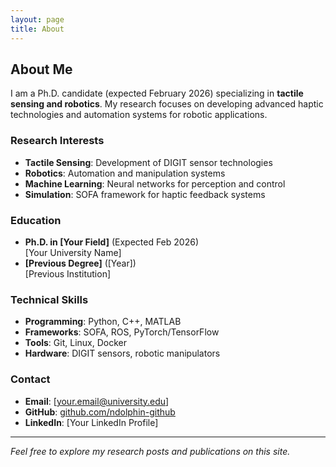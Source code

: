 ```yaml
---
layout: page
title: About
---
```


## About Me

I am a Ph.D. candidate (expected February 2026) specializing in **tactile sensing and robotics**. My research focuses on developing advanced haptic technologies and automation systems for robotic applications.

### Research Interests
- **Tactile Sensing**: Development of DIGIT sensor technologies
- **Robotics**: Automation and manipulation systems
- **Machine Learning**: Neural networks for perception and control
- **Simulation**: SOFA framework for haptic feedback systems

### Education
- **Ph.D. in [Your Field]** (Expected Feb 2026)  
  [Your University Name]
- **[Previous Degree]** ([Year])  
  [Previous Institution]

### Technical Skills
- **Programming**: Python, C++, MATLAB
- **Frameworks**: SOFA, ROS, PyTorch/TensorFlow
- **Tools**: Git, Linux, Docker
- **Hardware**: DIGIT sensors, robotic manipulators

### Contact
- **Email**: [your.email@university.edu]
- **GitHub**: [github.com/ndolphin-github](https://github.com/ndolphin-github)
- **LinkedIn**: [Your LinkedIn Profile]

---

*Feel free to explore my research posts and publications on this site.*
